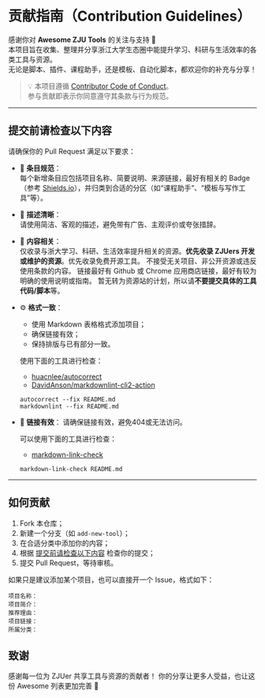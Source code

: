 # 贡献指南（Contribution Guidelines）

感谢你对 **Awesome ZJU Tools** 的关注与支持 🎉  
本项目旨在收集、整理并分享浙江大学生态圈中能提升学习、科研与生活效率的各类工具与资源。  
无论是脚本、插件、课程助手，还是模板、自动化脚本，都欢迎你的补充与分享！

> 💡 本项目遵循 [Contributor Code of Conduct](code-of-conduct.md)。  
> 参与贡献即表示你同意遵守其条款与行为规范。

---

## 提交前请检查以下内容

请确保你的 Pull Request 满足以下要求：

- 🧩 **条目规范**：  
  每个新增条目应包括项目名称、简要说明、来源链接，最好有相关的 Badge（参考 [Shields.io](https://shields.io/)），并归类到合适的分区（如“课程助手”、“模板与写作工具”等）。

- 💬 **描述清晰**：  
  请使用简洁、客观的描述，避免带有广告、主观评价或夸张措辞。

- 🧠 **内容相关**：  
  仅收录与浙大学习、科研、生活效率提升相关的资源。**优先收录 ZJUers 开发或维护的资源**。优先收录免费开源工具。
  不接受无关项目、非公开资源或违反使用条款的内容。
  链接最好有 Github 或 Chrome 应用商店链接，最好有较为明确的使用说明或指南。
  暂无转为资源站的计划，所以请**不要提交具体的工具代码/脚本**等。

- ⚙️ **格式一致**：  
  - 使用 Markdown 表格格式添加项目；  
  - 确保链接有效；  
  - 保持排版与已有部分一致。

  使用下面的工具进行检查：

  - [huacnlee/autocorrect](https://github.com/huacnlee/autocorrect/)
  - [DavidAnson/markdownlint-cli2-action](https://github.com/DavidAnson/markdownlint-cli2-action)

  ```shell
  autocorrect --fix README.md
  markdownlint --fix README.md
  ```

- 🔗 **链接有效**：
  请确保链接有效，避免404或无法访问。
  
  可以使用下面的工具进行检查：
  
  - [markdown-link-check](https://github.com/gaurav-nelson/github-action-markdown-link-check)
  
  ```shell
  markdown-link-check README.md
  ```

---

## 如何贡献

1. Fork 本仓库；
2. 新建一个分支（如 `add-new-tool`）；
3. 在合适分类中添加你的内容；
4. 根据 [提交前请检查以下内容](#提交前请检查以下内容) 检查你的提交；
5. 提交 Pull Request，等待审核。

如果只是建议添加某个项目，也可以直接开一个 Issue，格式如下：

```text
项目名称：
项目简介：
推荐理由：
项目链接：
所属分类：
```

## 致谢

感谢每一位为 ZJUer 共享工具与资源的贡献者！
你的分享让更多人受益，也让这份 Awesome 列表更加完善 🌟
